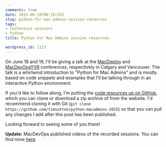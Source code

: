 ```yaml
---
comments: true
date: 2015-06-18T00:19:53Z
slug: python-for-mac-admins-session-resources
tags:
- Conference sessions
- Python
title: Python For Mac Admins session resources

wordpress_id: 1113
---
```


On June 18 and 19, I'll be giving a talk at the [MacDeploy](http://macdeployment.ca) and [MacDevOpsYVR](http://www.macdevops.ca) conferences, respectively in Calgary and Vancouver. The talk is a whirlwind introduction to "Python for Mac Admins" and is mostly based on code snippets and examples that I'll be talking through in an interactive Python environment.

If you'd like to follow along, I'm putting the [code resources up on GitHub](https://github.com/timsutton/python-macadmins-2015), which you can clone or download a zip archive of from the website. I'd recommend cloning it with Git (`git clone https://github.com/timsutton/python-macadmins-2015`) so that you can pull any changes I add after this post has been published.

Looking forward to seeing some of you there!

**Update:** MacDevOps published videos of the recorded sessions. You can find mine [here](http://cdn.macdevops.ca/MDO2015/tim/NewStandardPlayer.html?plugin=HTML5).

